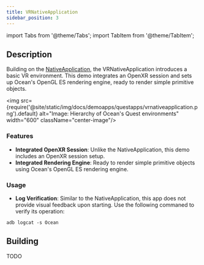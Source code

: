 ```yaml
---
title: VRNativeApplication
sidebar_position: 3
---
```


import Tabs from '@theme/Tabs';
import TabItem from '@theme/TabItem';

## Description

Building on the [NativeApplication](nativeapplication.md), the VRNativeApplication introduces a basic VR environment. This demo integrates an OpenXR session and sets up Ocean's OpenGL ES rendering engine, ready to render simple primitive objects.

<img src={require('@site/static/img/docs/demoapps/questapps/vrnativeapplication.png').default} alt="Image: Hierarchy of Ocean's Quest environments" width="600" className="center-image"/>

### Features
- **Integrated OpenXR Session**: Unlike the NativeApplication, this demo includes an OpenXR session setup.
- **Integrated Rendering Engine**: Ready to render simple primitive objects using Ocean's OpenGL ES rendering engine.


### Usage
- **Log Verification**: Similar to the NativeApplication, this app does not provide visual feedback upon starting. Use the following commaned to verify its operation:
```
adb logcat -s Ocean
```

## Building

<Tabs groupId="target-os" queryString>

  <TabItem value="quest" label="Quest">
    TODO
  </TabItem>

</Tabs>
